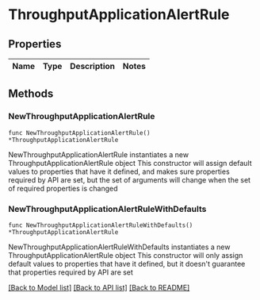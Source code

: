 # ThroughputApplicationAlertRule

## Properties

Name | Type | Description | Notes
------------ | ------------- | ------------- | -------------

## Methods

### NewThroughputApplicationAlertRule

`func NewThroughputApplicationAlertRule() *ThroughputApplicationAlertRule`

NewThroughputApplicationAlertRule instantiates a new ThroughputApplicationAlertRule object
This constructor will assign default values to properties that have it defined,
and makes sure properties required by API are set, but the set of arguments
will change when the set of required properties is changed

### NewThroughputApplicationAlertRuleWithDefaults

`func NewThroughputApplicationAlertRuleWithDefaults() *ThroughputApplicationAlertRule`

NewThroughputApplicationAlertRuleWithDefaults instantiates a new ThroughputApplicationAlertRule object
This constructor will only assign default values to properties that have it defined,
but it doesn't guarantee that properties required by API are set


[[Back to Model list]](../README.md#documentation-for-models) [[Back to API list]](../README.md#documentation-for-api-endpoints) [[Back to README]](../README.md)


